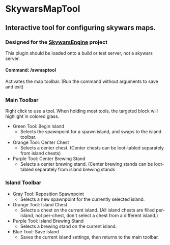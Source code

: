 # SkywarsMapTool

## Interactive tool for configuring skywars maps.

### Designed for the [SkywarsEngine](https://github.com/KJNine/SkywarsEngine) project

This plugin should be loaded onto a build or test server, not a skywars server.

#### Command: /swmaptool <map name>
Activates the map toolbar. (Run the command without arguments to save and exit)

### Main Toolbar

Right click to use a tool. When holding most tools, the targeted block will highlight in colored glass.

* Green Tool: Begin Island
  * Selects the spawnpoint for a spawn island, and swaps to the island toolbar.
* Orange Tool: Center Chest
  * Selects a center chest. (Center chests can be loot-tabled separately from island chests)
* Purple Tool: Center Brewing Stand
  * Selects a center brewing stand. (Center brewing stands can be loot-tabled separately from island brewing stands

### Island Toolbar

* Gray Tool: Reposition Spawnpoint
  * Selects a new spawnpoint for the currently selected island.
* Orange Tool: Island Chest
  * Selects a chest on the current island. (All island chests are filled per-island, not per-chest, don't select a chest from a different island.)
* Purple Tool: Island Brewing Stand
  * Selects a brewing stand on the current island.
* Blue Tool: Save Island
  * Saves the current island settings, then returns to the main toolbar.
